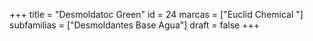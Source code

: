 +++
title = "Desmoldatoc Green"
id = 24
marcas = ["Euclid Chemical "]
subfamilias = ["Desmoldantes Base Agua"]
draft = false
+++

<!--more-->
